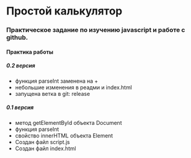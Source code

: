 # Простой калькулятор
### Практическое задание по изучению javascript и работе с github.
#### Практика работы

##### 0.2 версия
* функция parseInt заменена на +
* небольшие изменения в реадми и index.html
* запущена ветка в git: release
##### 0.1 версия
* метод getElementById объекта Document
* функция parseInt
* свойство innerHTML объекта Element
* Создан файл script.js
* Создан файл index.html